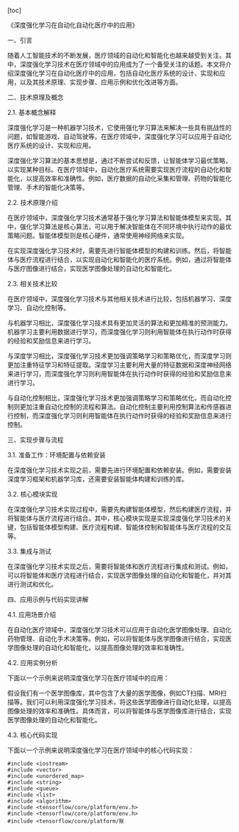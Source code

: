 
[toc]                    
                
                
《深度强化学习在自动化自动化医疗中的应用》

一、引言

随着人工智能技术的不断发展，医疗领域的自动化和智能化也越来越受到关注。其中，深度强化学习技术在医疗领域中的应用成为了一个备受关注的话题。本文将介绍深度强化学习在自动化医疗中的应用，包括自动化医疗系统的设计、实现和应用，以及其技术原理、实现步骤、应用示例和优化改进等方面。

二、技术原理及概念

2.1. 基本概念解释

深度强化学习是一种机器学习技术，它使用强化学习算法来解决一些具有挑战性的问题，如智能游戏、自动驾驶等。在医疗领域中，深度强化学习可以应用于自动化医疗系统的设计、实现和应用。

深度强化学习算法的基本思想是，通过不断尝试和反馈，让智能体学习最优策略，以实现某种目标。在医疗领域中，自动化医疗系统需要实现医疗流程的自动化和智能化，以提高效率和准确性。例如，医疗数据的自动化采集和管理、药物的智能化管理、手术的智能化决策等。

2.2. 技术原理介绍

在医疗领域中，深度强化学习技术通常基于强化学习算法和智能体模型来实现。其中，强化学习算法是核心算法，可以用于解决智能体在不同环境中执行动作的最优策略问题。智能体模型则是核心硬件，通常使用神经网络来实现。

在实现深度强化学习技术时，需要先进行智能体模型的构建和训练。然后，将智能体与医疗流程进行结合，以实现自动化和智能化的医疗系统。例如，通过将智能体与医疗图像进行结合，实现医学图像处理的自动化和智能化。

2.3. 相关技术比较

在医疗领域中，深度强化学习技术与其他相关技术进行比较，包括机器学习、深度学习、自动化控制等。

与机器学习相比，深度强化学习技术具有更加灵活的算法和更加精准的预测能力。机器学习主要利用数据进行学习，而深度强化学习则利用智能体在执行动作时获得的经验和奖励信息来进行学习。

与深度学习相比，深度强化学习技术更加强调策略学习和策略优化，而深度学习则更加注重特征学习和特征提取。深度学习主要利用大量的特征数据和深度神经网络来进行学习，而深度强化学习则利用智能体在执行动作时获得的经验和奖励信息来进行学习。

与自动化控制相比，深度强化学习技术更加强调策略学习和策略优化，而自动化控制则更加注重自动化控制的流程和算法。自动化控制主要利用控制算法和传感器进行控制，而深度强化学习则利用智能体在执行动作时获得的经验和奖励信息来进行控制。

三、实现步骤与流程

3.1. 准备工作：环境配置与依赖安装

在深度强化学习技术实现之前，需要先进行环境配置和依赖安装。例如，需要安装深度学习框架和机器学习库，还需要安装智能体构建和训练的库。

3.2. 核心模块实现

在深度强化学习技术实现过程中，需要先构建智能体模型，然后构建医疗流程，并将智能体与医疗流程进行结合。其中，核心模块实现是实现深度强化学习技术的关键，包括智能体模型构建、医疗流程构建、智能体控制和智能体与医疗流程的交互等。

3.3. 集成与测试

在深度强化学习技术实现之后，需要将智能体和医疗流程进行集成和测试。例如，可以将智能体和医疗流程进行结合，实现医学图像处理的自动化和智能化，并对其进行测试和优化。

四、应用示例与代码实现讲解

4.1. 应用场景介绍

在自动化医疗领域中，深度强化学习技术可以应用于自动化医学图像处理、自动化药物管理、自动化手术决策等。例如，可以将智能体与医学图像进行结合，实现医学图像处理的自动化和智能化，以提高图像处理的效率和准确性。

4.2. 应用实例分析

下面以一个示例来说明深度强化学习在医疗领域中的应用：

假设我们有一个医学图像库，其中包含了大量的医学图像，例如CT扫描、MRI扫描等。我们可以利用深度强化学习技术，将这些医学图像进行自动化处理，以提高图像处理的效率和准确性。具体而言，可以将智能体与医学图像库进行结合，实现医学图像处理的自动化和智能化。

4.3. 核心代码实现

下面以一个示例来说明深度强化学习在医疗领域中的核心代码实现：

```
#include <iostream>
#include <vector>
#include <unordered_map>
#include <string>
#include <queue>
#include <list>
#include <algorithm>
#include <tensorflow/core/platform/env.h>
#include <tensorflow/core/platform/env.h>
#include <tensorflow/core/platform/账

